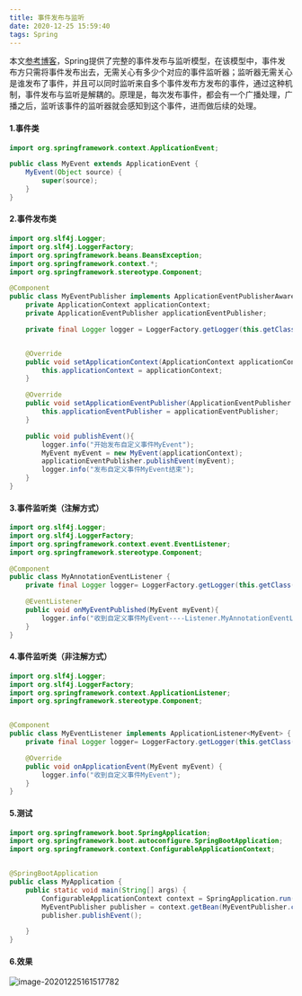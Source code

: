 ```yaml
---
title: 事件发布与监听
date: 2020-12-25 15:59:40
tags: Spring
---
```


本文[参考博客](https://mrbird.cc/深入理解Spring事件发布与监听.html)，Spring提供了完整的事件发布与监听模型，在该模型中，事件发布方只需将事件发布出去，无需关心有多少个对应的事件监听器；监听器无需关心是谁发布了事件，并且可以同时监听来自多个事件发布方发布的事件，通过这种机制，事件发布与监听是解耦的。原理是，每次发布事件，都会有一个广播处理，广播之后，监听该事件的监听器就会感知到这个事件，进而做后续的处理。

#### 1.事件类

```java
import org.springframework.context.ApplicationEvent;

public class MyEvent extends ApplicationEvent {
    MyEvent(Object source) {
        super(source);
    }
}
```

#### 2.事件发布类

```java
import org.slf4j.Logger;
import org.slf4j.LoggerFactory;
import org.springframework.beans.BeansException;
import org.springframework.context.*;
import org.springframework.stereotype.Component;

@Component
public class MyEventPublisher implements ApplicationEventPublisherAware, ApplicationContextAware {
    private ApplicationContext applicationContext;
    private ApplicationEventPublisher applicationEventPublisher;

    private final Logger logger = LoggerFactory.getLogger(this.getClass());


    @Override
    public void setApplicationContext(ApplicationContext applicationContext) throws BeansException {
        this.applicationContext = applicationContext;
    }

    @Override
    public void setApplicationEventPublisher(ApplicationEventPublisher applicationEventPublisher) {
        this.applicationEventPublisher = applicationEventPublisher;
    }

    public void publishEvent(){
        logger.info("开始发布自定义事件MyEvent");
        MyEvent myEvent = new MyEvent(applicationContext);
        applicationEventPublisher.publishEvent(myEvent);
        logger.info("发布自定义事件MyEvent结束");
    }
}
```

#### 3.事件监听类（注解方式）

```java
import org.slf4j.Logger;
import org.slf4j.LoggerFactory;
import org.springframework.context.event.EventListener;
import org.springframework.stereotype.Component;

@Component
public class MyAnnotationEventListener {
    private final Logger logger= LoggerFactory.getLogger(this.getClass());

    @EventListener
    public void onMyEventPublished(MyEvent myEvent){
        logger.info("收到自定义事件MyEvent----Listener.MyAnnotationEventListener");
    }
}
```



#### 4.事件监听类（非注解方式）

```java
import org.slf4j.Logger;
import org.slf4j.LoggerFactory;
import org.springframework.context.ApplicationListener;
import org.springframework.stereotype.Component;


@Component
public class MyEventListener implements ApplicationListener<MyEvent> {
    private final Logger logger= LoggerFactory.getLogger(this.getClass());

    @Override
    public void onApplicationEvent(MyEvent myEvent) {
        logger.info("收到自定义事件MyEvent");
    }
}
```

#### 5.测试

```java
import org.springframework.boot.SpringApplication;
import org.springframework.boot.autoconfigure.SpringBootApplication;
import org.springframework.context.ConfigurableApplicationContext;


@SpringBootApplication
public class MyApplication {
    public static void main(String[] args) {
        ConfigurableApplicationContext context = SpringApplication.run(MyApplication.class, args);
        MyEventPublisher publisher = context.getBean(MyEventPublisher.class);
        publisher.publishEvent();

    }
}
```

#### 6.效果

![image-20201225161517782](https://tva1.sinaimg.cn/large/0081Kckwgy1gm0684k91zj31pu04kac8.jpg)